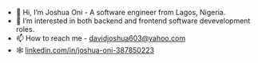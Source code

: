 - 👋 Hi, I’m Joshua Oni - A software engineer from Lagos, Nigeria.
- 👀 I’m interested in both backend and frontend software devevelopment roles.
- 📫 How to reach me - [davidjoshua603@yahoo.com](mailto:davidjoshua603@gmail.com)
- 🕸 [linkedin.com/in/joshua-oni-387850223](https://www.linkedin.com/in/joshua-oni-387850223/)

<!---
joshuaoni/joshuaoni is a ✨ special ✨ repository because its `README.md` (this file) appears on your GitHub profile.
You can click the Preview link to take a look at your changes.
--->

